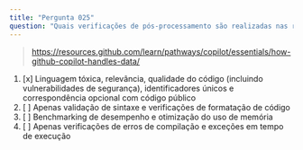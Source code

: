 ```yaml
---
title: "Pergunta 025"
question: "Quais verificações de pós-processamento são realizadas nas respostas do GitHub Copilot?"
---
```


> https://resources.github.com/learn/pathways/copilot/essentials/how-github-copilot-handles-data/
1. [x] Linguagem tóxica, relevância, qualidade do código (incluindo vulnerabilidades de segurança), identificadores únicos e correspondência opcional com código público
1. [ ] Apenas validação de sintaxe e verificações de formatação de código
1. [ ] Benchmarking de desempenho e otimização do uso de memória
1. [ ] Apenas verificações de erros de compilação e exceções em tempo de execução
